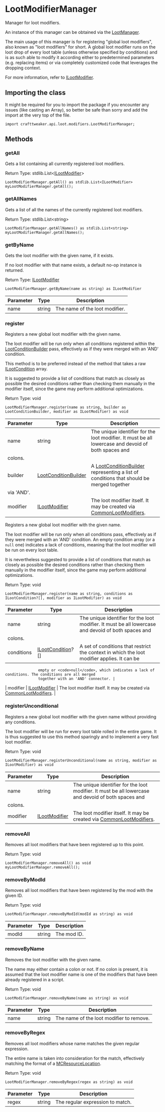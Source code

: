 # LootModifierManager

Manager for loot modifiers.

 An instance of this manager can be obtained via the [LootManager](/vanilla/api/loot/LootManager).

 The main usage of this manager is for registering "global loot modifiers", also known as "loot modifiers" for short.
 A global loot modifier runs on the loot drop of every loot table (unless otherwise specified by conditions) and is
 as such able to modify it according either to predetermined parameters (e.g. replacing items) or via completely
 customized code that leverages the dropping context.

 For more information, refer to [ILootModifier](/vanilla/api/loot/modifiers/ILootModifier).

## Importing the class

It might be required for you to import the package if you encounter any issues (like casting an Array), so better be safe than sorry and add the import at the very top of the file.
```zenscript
import crafttweaker.api.loot.modifiers.LootModifierManager;
```


## Methods

### getAll

Gets a list containing all currently registered loot modifiers.

Return Type: stdlib.List&lt;[ILootModifier](/vanilla/api/loot/modifiers/ILootModifier)&gt;

```zenscript
LootModifierManager.getAll() as stdlib.List<ILootModifier>
myLootModifierManager.getAll();
```

### getAllNames

Gets a list of all the names of the currently registered loot modifiers.

Return Type: stdlib.List&lt;string&gt;

```zenscript
LootModifierManager.getAllNames() as stdlib.List<string>
myLootModifierManager.getAllNames();
```

### getByName

Gets the loot modifier with the given name, if it exists.

 If no loot modifier with that name exists, a default no-op instance is returned.

Return Type: [ILootModifier](/vanilla/api/loot/modifiers/ILootModifier)

```zenscript
LootModifierManager.getByName(name as string) as ILootModifier
```

| Parameter | Type | Description |
|-----------|------|-------------|
| name | string | The name of the loot modifier. |


### register

Registers a new global loot modifier with the given name.

 The loot modifier will be run only when all conditions registered within the [LootConditionBuilder](/vanilla/api/loot/conditions/LootConditionBuilder) pass,
 effectively as if they were merged with an 'AND' condition.

 This method is to be preferred instead of the method that takes a raw [ILootCondition](/vanilla/api/loot/conditions/ILootCondition) array.

 It is suggested to provide a list of conditions that match as closely as possible the desired conditions rather
 than checking them manually in the modifier itself, since the game may perform additional optimizations.

Return Type: void

```zenscript
LootModifierManager.register(name as string, builder as LootConditionBuilder, modifier as ILootModifier) as void
```

| Parameter | Type | Description |
|-----------|------|-------------|
| name | string | The unique identifier for the loot modifier. It must be all lowercase and devoid of both spaces and
             colons. |
| builder | [LootConditionBuilder](/vanilla/api/loot/conditions/LootConditionBuilder) | A [LootConditionBuilder](/vanilla/api/loot/conditions/LootConditionBuilder) representing a list of conditions that should be merged together
                via 'AND'. |
| modifier | [ILootModifier](/vanilla/api/loot/modifiers/ILootModifier) | The loot modifier itself. It may be created via [CommonLootModifiers](/vanilla/api/loot/modifiers/CommonLootModifiers). |


Registers a new global loot modifier with the given name.

 The loot modifier will be run only when all conditions pass, effectively as if they were merged with an 'AND'
 condition. An empty condition array (or a <code>null</code> one) indicates a lack of conditions, meaning that the
 loot modifier will be run on every loot table.

 It is nevertheless suggested to provide a list of conditions that match as closely as possible the desired
 conditions rather than checking them manually in the modifier itself, since the game may perform additional
 optimizations.

Return Type: void

```zenscript
LootModifierManager.register(name as string, conditions as ILootCondition?[], modifier as ILootModifier) as void
```

| Parameter | Type | Description |
|-----------|------|-------------|
| name | string | The unique identifier for the loot modifier. It must be all lowercase and devoid of both spaces and
             colons. |
| conditions | [ILootCondition](/vanilla/api/loot/conditions/ILootCondition)?[] | A set of conditions that restrict the context in which the loot modifier applies. It can be
                   empty or <code>null</code>, which indicates a lack of conditions. The conditions are all merged
                   together with an 'AND' connector. |
| modifier | [ILootModifier](/vanilla/api/loot/modifiers/ILootModifier) | The loot modifier itself. It may be created via [CommonLootModifiers](/vanilla/api/loot/modifiers/CommonLootModifiers). |


### registerUnconditional

Registers a new global loot modifier with the given name without providing any conditions.

 The loot modifier will be run for every loot table rolled in the entire game. It is thus suggested to use this
 method sparingly and to implement a very fast loot modifier.

Return Type: void

```zenscript
LootModifierManager.registerUnconditional(name as string, modifier as ILootModifier) as void
```

| Parameter | Type | Description |
|-----------|------|-------------|
| name | string | The unique identifier for the loot modifier. It must be all lowercase and devoid of both spaces and
             colons. |
| modifier | [ILootModifier](/vanilla/api/loot/modifiers/ILootModifier) | The loot modifier itself. It may be created via [CommonLootModifiers](/vanilla/api/loot/modifiers/CommonLootModifiers). |


### removeAll

Removes all loot modifiers that have been registered up to this point.

Return Type: void

```zenscript
LootModifierManager.removeAll() as void
myLootModifierManager.removeAll();
```

### removeByModId

Removes all loot modifiers that have been registered by the mod with the given ID.

Return Type: void

```zenscript
LootModifierManager.removeByModId(modId as string) as void
```

| Parameter | Type | Description |
|-----------|------|-------------|
| modId | string | The mod ID. |


### removeByName

Removes the loot modifier with the given name.

 The name may either contain a colon or not. If no colon is present, it is assumed that the loot modifier name is
 one of the modifiers that have been already registered in a script.

Return Type: void

```zenscript
LootModifierManager.removeByName(name as string) as void
```

| Parameter | Type | Description |
|-----------|------|-------------|
| name | string | The name of the loot modifier to remove. |


### removeByRegex

Removes all loot modifiers whose name matches the given regular expression.

 The entire name is taken into consideration for the match, effectively matching the format of a
 [MCResourceLocation](/vanilla/api/util/MCResourceLocation).

Return Type: void

```zenscript
LootModifierManager.removeByRegex(regex as string) as void
```

| Parameter | Type | Description |
|-----------|------|-------------|
| regex | string | The regular expression to match. |



